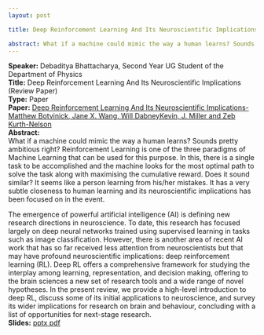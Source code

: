 ```yaml
---
layout: post

title: Deep Reinforcement Learning And Its Neuroscientific Implications

abstract: What if a machine could mimic the way a human learns? Sounds pretty ambitious right? Reinforcement Learning is one of the three paradigms of Machine Learning that can be used for this purpose. 
---
```

**Speaker:** Debaditya Bhattacharya, Second Year UG Student of the Department of Physics <br>
**Title:** Deep Reinforcement Learning And Its Neuroscientific Implications (Review Paper) <br>
**Type:** Paper <br>
**Paper:** <a href="https://www.sciencedirect.com/science/article/pii/S0896627320304682" target="_blank">Deep Reinforcement Learning And Its Neuroscientific Implications-Matthew Botvinick, Jane X. Wang, Will DabneyKevin, J. Miller and Zeb Kurth-Nelson</a><br>
**Abstract:** 
<br>What if a machine could mimic the way a human learns? Sounds pretty ambitious right? Reinforcement Learning is one of the three paradigms of Machine Learning that can be used for this purpose. In this, there is a single task to be accomplished and the machine looks for the most optimal path to solve the task along with maximising the cumulative reward. Does it sound similar? It seems like a person learning from his/her mistakes. It has a very subtle closeness to human learning and its neuroscientific implications has been focused on in the event. <br>

The emergence of powerful artificial intelligence (AI) is defining new research directions in neuroscience. To date, this research has focused largely on deep neural networks trained using supervised learning in tasks such as image classification. However, there is another area of recent AI work that has so far received less attention from neuroscientists but that may have profound neuroscientific implications: deep reinforcement learning (RL). Deep RL offers a comprehensive framework
for studying the interplay among learning, representation, and decision making, offering to the brain sciences a new set of research tools and a wide range of novel hypotheses. In the present review, we provide a high-level introduction to deep RL, discuss some of its initial applications to neuroscience, and survey its wider implications for research on brain and behaviour, concluding with a list of opportunities for next-stage research.<br>
**Slides:** <a href="https://drive.google.com/file/d/1HcqcpodXgwnEDNI2SC3PB7DtqRVXocE9/view?usp=sharing" target="_blank"> pptx </a><a href="https://drive.google.com/file/d/1MnyNQElWh9FBiiu6UsI024tDQfE6DJw-/view?usp=sharing" target="_blank"> pdf </a><br>